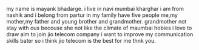 my name is mayank bhadarge.
i live in navi mumbai kharghar 
i am from nashik and i belong from partur 
in my family have five people me,my mother,my father and young brother and grandmother. 
grandmother not stay with ous becouse she not like the climate of maumbai
hobies i love to draw 
aim to join jio telecom company i want to improve my communication skills bater so i think jio telecom is the best for me
thnk you.
